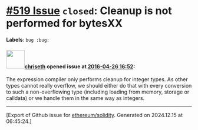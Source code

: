 # [\#519 Issue](https://github.com/ethereum/solidity/issues/519) `closed`: Cleanup is not performed for bytesXX
**Labels**: `bug :bug:`


#### <img src="https://avatars.githubusercontent.com/u/9073706?v=4" width="50">[chriseth](https://github.com/chriseth) opened issue at [2016-04-26 16:52](https://github.com/ethereum/solidity/issues/519):

The expression compiler only performs cleanup for integer types.
As other types cannot really overflow, we should either do that with every conversion to such a non-overflowing type (including loading from memory, storage or calldata) or we handle them in the same way as integers.





-------------------------------------------------------------------------------



[Export of Github issue for [ethereum/solidity](https://github.com/ethereum/solidity). Generated on 2024.12.15 at 06:45:24.]
